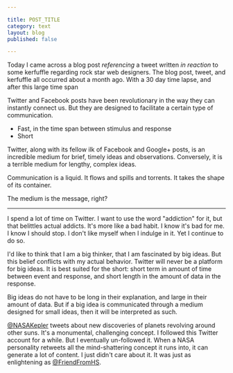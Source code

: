 ```yaml
---

title: POST_TITLE
category: text
layout: blog
published: false

---
```


Today I came across a blog post _referencing_ a tweet written _in reaction_ to some kerfuffle regarding rock star web designers. The blog post, tweet, and kerfuffle all occurred about a month ago. With a 30 day time lapse, and  after this large time span

Twitter and Facebook posts have been revolutionary in the way they can instantly connect us. But they are designed to facilitate a certain type of communication.


+ Fast, in the time span between stimulus and response
+ Short

Twitter, along with its fellow ilk of Facebook and Google+ posts, is an incredible medium for brief, timely ideas and observations. Conversely, it is a terrible medium for lengthy, complex ideas.

Communication is a liquid. It flows and spills and torrents. It takes the shape of its container.

The medium is the message, right?

---

I spend a lot of time on Twitter. I want to use the word "addiction" for it, but that belittles actual addicts. It's more like a bad habit. I know it's bad for me. I know I should stop. I don't like myself when I indulge in it. Yet I continue to do so.

I'd like to think that I am a big thinker, that I am fascinated by big ideas. But this belief conflicts with my actual behavior. Twitter will never be a platform for big ideas. It is best suited for the short: short term in amount of time between event and response, and short length in the amount of data in the response.

Big ideas do not have to be long in their explanation, and large in their amount of data. But if a big idea is communicated through a medium designed for small ideas, then it will be interpreted as such.

[@NASAKepler](http://twitter.com/NASAKepler) tweets about new discoveries of planets revolving around other suns. It's a monumental, challenging concept. I followed this Twitter account for a while. But I eventually un-followed it. When a NASA personality retweets all the mind-shattering concept it runs into, it can generate a lot of content. I just didn't care about it. It was just as enlightening as [@FriendFromHS](http://twitter.com/friendfromhs).



